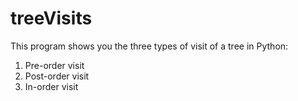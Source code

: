 # treeVisits

This program shows you the three types of visit of a tree in Python:
  1) Pre-order visit
  2) Post-order visit
  3) In-order visit
